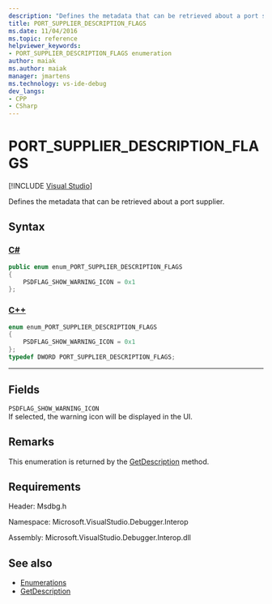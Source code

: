 ```yaml
---
description: "Defines the metadata that can be retrieved about a port supplier."
title: PORT_SUPPLIER_DESCRIPTION_FLAGS
ms.date: 11/04/2016
ms.topic: reference
helpviewer_keywords:
- PORT_SUPPLIER_DESCRIPTION_FLAGS enumeration
author: maiak
ms.author: maiak
manager: jmartens
ms.technology: vs-ide-debug
dev_langs:
- CPP
- CSharp
---
```

# PORT_SUPPLIER_DESCRIPTION_FLAGS

 [!INCLUDE [Visual Studio](~/includes/applies-to-version/vs-windows-only.md)]

Defines the metadata that can be retrieved about a port supplier.

## Syntax

### [C#](#tab/csharp)
```csharp
public enum enum_PORT_SUPPLIER_DESCRIPTION_FLAGS
{
    PSDFLAG_SHOW_WARNING_ICON = 0x1
};
```
### [C++](#tab/cpp)
```cpp
enum enum_PORT_SUPPLIER_DESCRIPTION_FLAGS
{
    PSDFLAG_SHOW_WARNING_ICON = 0x1
};
typedef DWORD PORT_SUPPLIER_DESCRIPTION_FLAGS;
```
---

## Fields

`PSDFLAG_SHOW_WARNING_ICON`\
If selected, the warning icon will be displayed in the UI.

## Remarks

This enumeration is returned by the [GetDescription](../../../extensibility/debugger/reference/idebugportsupplierdescription2-getdescription.md) method.

## Requirements

Header: Msdbg.h

Namespace: Microsoft.VisualStudio.Debugger.Interop

Assembly: Microsoft.VisualStudio.Debugger.Interop.dll

## See also

- [Enumerations](../../../extensibility/debugger/reference/enumerations-visual-studio-debugging.md)
- [GetDescription](../../../extensibility/debugger/reference/idebugportsupplierdescription2-getdescription.md)
